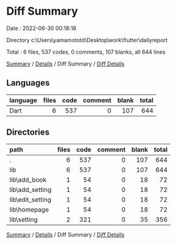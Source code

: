 # Diff Summary

Date : 2022-06-30 00:18:18

Directory c:\\Users\\yamamototd\\Desktop\\work\\flutter\\dailyreport

Total : 6 files,  537 codes, 0 comments, 107 blanks, all 644 lines

[Summary](results.md) / [Details](details.md) / Diff Summary / [Diff Details](diff-details.md)

## Languages
| language | files | code | comment | blank | total |
| :--- | ---: | ---: | ---: | ---: | ---: |
| Dart | 6 | 537 | 0 | 107 | 644 |

## Directories
| path | files | code | comment | blank | total |
| :--- | ---: | ---: | ---: | ---: | ---: |
| . | 6 | 537 | 0 | 107 | 644 |
| lib | 6 | 537 | 0 | 107 | 644 |
| lib\\add_book | 1 | 54 | 0 | 18 | 72 |
| lib\\add_setting | 1 | 54 | 0 | 18 | 72 |
| lib\\edit_setting | 1 | 54 | 0 | 18 | 72 |
| lib\\homepage | 1 | 54 | 0 | 18 | 72 |
| lib\\setting | 2 | 321 | 0 | 35 | 356 |

[Summary](results.md) / [Details](details.md) / Diff Summary / [Diff Details](diff-details.md)